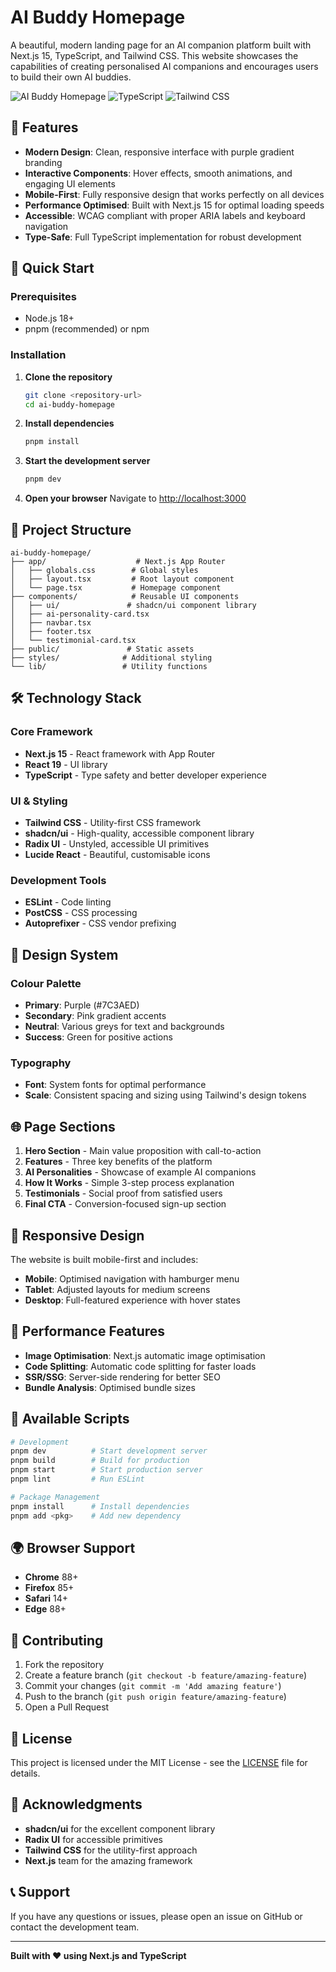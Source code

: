 # AI Buddy Homepage

A beautiful, modern landing page for an AI companion platform built with Next.js 15, TypeScript, and Tailwind CSS. This website showcases the capabilities of creating personalised AI companions and encourages users to build their own AI buddies.

![AI Buddy Homepage](https://img.shields.io/badge/Next.js-15-black?style=for-the-badge&logo=next.js)
![TypeScript](https://img.shields.io/badge/TypeScript-007ACC?style=for-the-badge&logo=typescript&logoColor=white)
![Tailwind CSS](https://img.shields.io/badge/Tailwind_CSS-38B2AC?style=for-the-badge&logo=tailwind-css&logoColor=white)

## 🌟 Features

- **Modern Design**: Clean, responsive interface with purple gradient branding
- **Interactive Components**: Hover effects, smooth animations, and engaging UI elements
- **Mobile-First**: Fully responsive design that works perfectly on all devices
- **Performance Optimised**: Built with Next.js 15 for optimal loading speeds
- **Accessible**: WCAG compliant with proper ARIA labels and keyboard navigation
- **Type-Safe**: Full TypeScript implementation for robust development

## 🚀 Quick Start

### Prerequisites

- Node.js 18+ 
- pnpm (recommended) or npm

### Installation

1. **Clone the repository**
   ```bash
   git clone <repository-url>
   cd ai-buddy-homepage
   ```

2. **Install dependencies**
   ```bash
   pnpm install
   ```

3. **Start the development server**
   ```bash
   pnpm dev
   ```

4. **Open your browser**
   Navigate to [http://localhost:3000](http://localhost:3000)

## 📁 Project Structure

```
ai-buddy-homepage/
├── app/                    # Next.js App Router
│   ├── globals.css        # Global styles
│   ├── layout.tsx         # Root layout component
│   └── page.tsx           # Homepage component
├── components/            # Reusable UI components
│   ├── ui/               # shadcn/ui component library
│   ├── ai-personality-card.tsx
│   ├── navbar.tsx
│   ├── footer.tsx
│   └── testimonial-card.tsx
├── public/               # Static assets
├── styles/              # Additional styling
└── lib/                 # Utility functions
```

## 🛠️ Technology Stack

### Core Framework
- **Next.js 15** - React framework with App Router
- **React 19** - UI library
- **TypeScript** - Type safety and better developer experience

### UI & Styling
- **Tailwind CSS** - Utility-first CSS framework
- **shadcn/ui** - High-quality, accessible component library
- **Radix UI** - Unstyled, accessible UI primitives
- **Lucide React** - Beautiful, customisable icons

### Development Tools
- **ESLint** - Code linting
- **PostCSS** - CSS processing
- **Autoprefixer** - CSS vendor prefixing

## 🎨 Design System

### Colour Palette
- **Primary**: Purple (#7C3AED)
- **Secondary**: Pink gradient accents
- **Neutral**: Various greys for text and backgrounds
- **Success**: Green for positive actions

### Typography
- **Font**: System fonts for optimal performance
- **Scale**: Consistent spacing and sizing using Tailwind's design tokens

## 🌐 Page Sections

1. **Hero Section** - Main value proposition with call-to-action
2. **Features** - Three key benefits of the platform
3. **AI Personalities** - Showcase of example AI companions
4. **How It Works** - Simple 3-step process explanation
5. **Testimonials** - Social proof from satisfied users
6. **Final CTA** - Conversion-focused sign-up section

## 📱 Responsive Design

The website is built mobile-first and includes:
- **Mobile**: Optimised navigation with hamburger menu
- **Tablet**: Adjusted layouts for medium screens
- **Desktop**: Full-featured experience with hover states

## 🚀 Performance Features

- **Image Optimisation**: Next.js automatic image optimisation
- **Code Splitting**: Automatic code splitting for faster loads
- **SSR/SSG**: Server-side rendering for better SEO
- **Bundle Analysis**: Optimised bundle sizes

## 🔧 Available Scripts

```bash
# Development
pnpm dev          # Start development server
pnpm build        # Build for production
pnpm start        # Start production server
pnpm lint         # Run ESLint

# Package Management
pnpm install      # Install dependencies
pnpm add <pkg>    # Add new dependency
```

## 🌍 Browser Support

- **Chrome** 88+
- **Firefox** 85+
- **Safari** 14+
- **Edge** 88+

## 🤝 Contributing

1. Fork the repository
2. Create a feature branch (`git checkout -b feature/amazing-feature`)
3. Commit your changes (`git commit -m 'Add amazing feature'`)
4. Push to the branch (`git push origin feature/amazing-feature`)
5. Open a Pull Request

## 📄 License

This project is licensed under the MIT License - see the [LICENSE](LICENSE) file for details.

## 🙏 Acknowledgments

- **shadcn/ui** for the excellent component library
- **Radix UI** for accessible primitives
- **Tailwind CSS** for the utility-first approach
- **Next.js** team for the amazing framework

## 📞 Support

If you have any questions or issues, please open an issue on GitHub or contact the development team.

---

**Built with ❤️ using Next.js and TypeScript** 